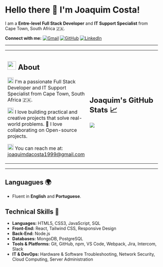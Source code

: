 # Hello there 👋 I'm Joaquim Costa!

I am a **Entre-level Full Stack Developer** and **IT Support Specialist** from Cape Town, South Africa 🇿🇦.

**Connect with me:**
<a href="mailto:joaquimdacosta1999@gmail.com"><img src="https://img.shields.io/badge/Gmail-D14836?style=for-the-badge&logo=gmail&logoColor=white" alt="Gmail"></a>
<a href="https://github.com/Joaquimdacosta1999"><img src="https://img.shields.io/badge/GitHub-100000?style=for-the-badge&logo=github&logoColor=white" alt="GitHub"></a>
<a href="https://linkedin.com/in/YOUR_LINKEDIN_USERNAME"><img src="https://img.shields.io/badge/LinkedIn-0077B5?style=for-the-badge&logo=linkedin&logoColor=white" alt="LinkedIn"></a>

---

<table width="100%">
  <tr>
    <td width="50%">
      <h2>
        <img src="https://em-content.zobj.net/source/microsoft-teams/363/pensive-face_1f614.png" width="28" height="28"> About
      </h2>
      <p>
        <img src="https://em-content.zobj.net/source/apple/354/man-technologist_1f468-200d-1f4bb.png" width="20" height="20"> I'm a passionate Full Stack Developer and IT Support Specialist from Cape Town, South Africa 🇿🇦.
      </p>
      <p>
        <img src="https://em-content.zobj.net/source/microsoft-teams/363/house-with-garden_1f3e1.png" width="20" height="20"> I love building practical and creative projects that solve real-world problems. 🤝 I love collaborating on Open-source projects.
      </p>
      <p>
        <img src="https://em-content.zobj.net/source/microsoft-teams/363/e-mail_1f4e7.png" width="20" height="20"> You can reach me at: <a href="mailto:joaquimdacosta1999@gmail.com">joaquimdacosta1999@gmail.com</a>
      </p>
    </td>
    <td width="50%">
      <h2>
        Joaquim's GitHub Stats 📈
      </h2>
      <a href="https://github-readme-stats.vercel.app/api?username=Joaquimdacosta1999&show_icons=true&theme=radical">
        <img src="https://github-readme-stats.vercel.app/api?username=Joaquimdacosta1999&show_icons=true&theme=radical">
      </a>
    </td>
  </tr>
</table>

---

## Languagues 🌍
-  Fluent in **English** and **Portuguese**.

## Technical Skills 🚀
- **Languages:** HTML5, CSS3, JavaScript, SQL
- **Front-End:** React, Tailwind CSS, Responsive Design
- **Back-End:** Node.js
- **Databases:** MongoDB, PostgreSQL
- **Tools & Platforms:** Git, GitHub, npm, VS Code, Webpack, Jira, Intercom, Slack
- **IT & DevOps:** Hardware & Software Troubleshooting, Network Security, Cloud Computing, Server Administration
